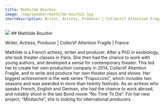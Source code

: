 ```yaml
---
title: Mathilde Bourbin
image: /img/speaker/mathilde-bourbin.jpg
shortdescription: Writer, Actress, Producer | Collectif Attention Fragile | France
---
```

<img src="/img/speaker/mathilde-bourbin.jpg">
## Mathilde Bourbin

Writer, Actress, Producer | Collectif Attention Fragile | France

Mathilde is a French actress, writer and producer. After a PhD in exobiology, she took theater classes in Paris. She then had the chance to work with young authors, and developed a sense for contemporary theater. This led her to create her own production company in 2014, Collectif Attention Fragile, and to write and produce her own theater plays and shows. Her biggest achievement is the web series “Frapuccino”, which includes two seasons and was awarded in more than twenty festivals. As an actress who speaks French, English and German, she had the chance to work abroad, and notably shoot in the last Bond movie “No Time To Die”. For her new project, “Müstache”, she is looking for international producers.



